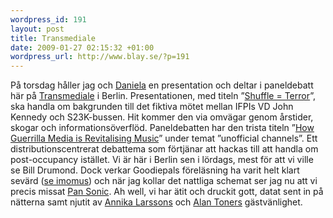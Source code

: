 ```yaml
--- 
wordpress_id: 191 
layout: post
title: Transmediale 
date: 2009-01-27 02:15:32 +01:00 
wordpress_url: http://www.blay.se/?p=191 
---
```


På torsdag håller jag och [Daniela](http://www.bevarainternet.se/skribent/daniela-alba) en presentation och deltar i paneldebatt här på [Transmediale](http://www.clubtransmediale.de) i Berlin. Presentationen, med titeln ”[Shuffle = Terror](http://www.clubtransmediale.de/festival-09/day-program/day-schedule/29/lecture-shuffle-terror.html)”, ska handla om bakgrunden till det fiktiva mötet mellan IFPIs VD John Kennedy och S23K-bussen. Hit kommer den via omvägar genom årstider, skogar och informationsöverflöd. Paneldebatten har den trista titeln ”[How Guerrilla Media is Revitalising Music](http://www.clubtransmediale.de/festival-09/day-program/day-schedule/29/discussion-how-guerrilla-media-is-revitalising-music.html)” under temat ”unofficial channels”. Ett distributionscentrerat debattema som förtjänar att hackas till att handla om post-occupancy istället. Vi är här i Berlin sen i lördags, mest för att vi ville se Bill Drumond. Dock verkar Goodiepals föreläsning ha varit helt klart sevärd ([se imomus](http://imomus.livejournal.com/431499.html)) och när jag kollar det nattliga schemat ser jag nu att vi precis missat [Pan Sonic](http://www.clubtransmediale.de/festival-09/night-program/schedule/26/atak-night-4.html). Ah well, vi har ätit och druckit gott, datat sent in på nätterna samt njutit av [Annika Larssons](http://www.annikalarsson.com/) och [Alan Toners](http://knowfuture.wordpress.com/) gästvänlighet. 